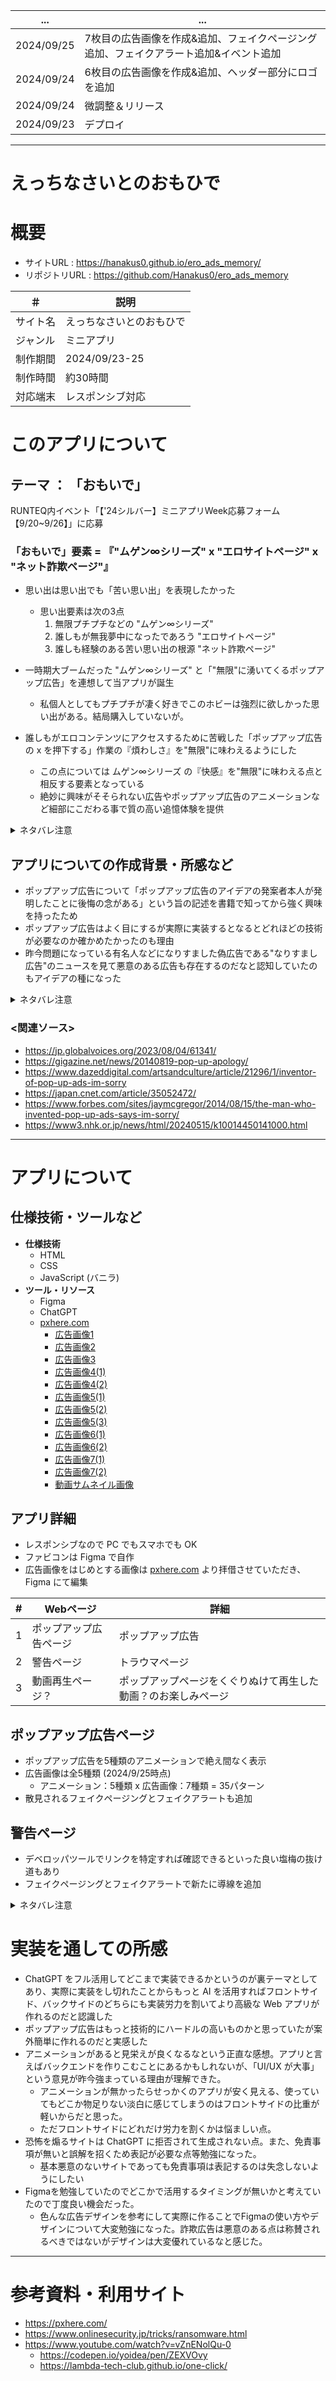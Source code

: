 | ... | ... |
| ---- | ---- |
| 2024/09/25 | 7枚目の広告画像を作成&追加、フェイクページング追加、フェイクアラート追加&イベント追加 |
| 2024/09/24 | 6枚目の広告画像を作成&追加、ヘッダー部分にロゴを追加 |
| 2024/09/24 | 微調整＆リリース |
| 2024/09/23 | デプロイ |

---
# えっちなさいとのおもひで

# 概要
- サイトURL : https://hanakus0.github.io/ero_ads_memory/
- リポジトリURL : https://github.com/Hanakus0/ero_ads_memory

| ＃ | 説明 |
| ---- | ---- |
| サイト名 | えっちなさいとのおもひで |
| ジャンル | ミニアプリ |
| 制作期間 | 2024/09/23-25|
| 制作時間 |  約30時間 |
| 対応端末 | レスポンシブ対応 |

# このアプリについて
## テーマ ： 「おもいで」
RUNTEQ内イベント「【'24シルバー】ミニアプリWeek応募フォーム【9/20~9/26】」に応募

### 「おもいで」要素 = 『"ムゲン∞シリーズ" x "エロサイトページ" x "ネット詐欺ページ"』
- 思い出は思い出でも「苦い思い出」を表現したかった
  - 思い出要素は次の3点
    1. 無限プチプチなどの "ムゲン∞シリーズ"
    2. 誰しもが無我夢中になったであろう "エロサイトページ"
    3. 誰しも経験のある苦い思い出の根源 "ネット詐欺ページ"

- 一時期大ブームだった "ムゲン∞シリーズ" と「"無限"に湧いてくるポップアップ広告」を連想して当アプリが誕生
  - 私個人としてもプチプチが凄く好きでこのホビーは強烈に欲しかった思い出がある。結局購入していないが。
- 誰しもがエロコンテンツにアクセスするために苦戦した「ポップアップ広告の x を押下する」作業の『煩わしさ』を"無限"に味わえるようにした
  - この点については ムゲン∞シリーズ の『快感』を"無限"に味わえる点と相反する要素となっている
  - 絶妙に興味がそそられない広告やポップアップ広告のアニメーションなど細部にこだわる事で質の高い追憶体験を提供

<details>
<summary>ネタバレ注意</summary>
・ 苦い思い出の代表格ともいえるネット詐欺ページも実装</br>
・ 純粋無垢なクソガキを震え上がらせ地獄に叩き落とすようなデザインを組み込んでいる
</details>


## アプリについての作成背景・所感など
- ポップアップ広告について「ポップアップ広告のアイデアの発案者本人が発明したことに後悔の念がある」という旨の記述を書籍で知ってから強く興味を持ったため
- ポップアップ広告はよく目にするが実際に実装するとなるとどれほどの技術が必要なのか確かめたかったのも理由
- 昨今問題になっている有名人などになりすました偽広告である"なりすまし広告"のニュースを見て悪意のある広告も存在するのだなと認知していたのもアイデアの種になった
<details>
<summary>ネタバレ注意</summary>
・当初はネット詐欺ページは実装予定になかったが、悪意のあるWebページというのを作ってみたくなり実装に含めた
<br>
・結果として当アプリのオチになったので良かった
</details>

### <関連ソース>
- https://jp.globalvoices.org/2023/08/04/61341/
- https://gigazine.net/news/20140819-pop-up-apology/
- https://www.dazeddigital.com/artsandculture/article/21296/1/inventor-of-pop-up-ads-im-sorry
- https://japan.cnet.com/article/35052472/
- https://www.forbes.com/sites/jaymcgregor/2014/08/15/the-man-who-invented-pop-up-ads-says-im-sorry/
- https://www3.nhk.or.jp/news/html/20240515/k10014450141000.html

---

# アプリについて
## 仕様技術・ツールなど
- **仕様技術**
  - HTML
  - CSS
  - JavaScript (バニラ)
- **ツール・リソース**
  - Figma
  - ChatGPT
  - [pxhere.com](https://pxhere.com/)
    - [広告画像1](https://pxhere.com/ja/photo/1437789)
    - [広告画像2](https://pxhere.com/ja/photo/1438109)
    - [広告画像3](https://pxhere.com/ja/photo/1437879)
    - [広告画像4(1)](https://pxhere.com/ja/photo/611041)
    - [広告画像4(2)](https://pxhere.com/ja/photo/1159337)
    - [広告画像5(1)](https://pxhere.com/ja/photo/1640118)
    - [広告画像5(2)](https://pxhere.com/ja/photo/1679886)
    - [広告画像5(3)](https://pxhere.com/ja/photo/839604)
    - [広告画像6(1)](https://pxhere.com/ja/photo/1358862)
    - [広告画像6(2)](https://pxhere.com/ja/photo/616076)
    - [広告画像7(1)](https://pxhere.com/ja/photo/1057204)
    - [広告画像7(2)](https://pxhere.com/ja/photo/759)
    - [動画サムネイル画像](https://pxhere.com/ja/photo/876519)

## アプリ詳細
- レスポンシブなので PC でもスマホでも OK
- ファビコンは Figma で自作
- 広告画像をはじめとする画像は [pxhere.com](https://pxhere.com/) より拝借させていただき、Figma にて編集

| # | Webページ | 詳細 |
| ---- | ---- | ---- |
| 1 | ポップアップ広告ページ | ポップアップ広告 |
| 2 | 警告ページ | トラウマページ |
| 3 | 動画再生ページ？ | ポップアップページをくぐりぬけて再生した動画？のお楽しみページ |

## ポップアップ広告ページ
- ポップアップ広告を5種類のアニメーションで絶え間なく表示
- 広告画像は全5種類 (2024/9/25時点)
  - アニメーション：5種類 x 広告画像：7種類 = 35パターン
- 散見されるフェイクページングとフェイクアラートも追加

## 警告ページ
- デベロッパツールでリンクを特定すれば確認できるといった良い塩梅の抜け道もあり
- フェイクページングとフェイクアラートで新たに導線を追加
<details>
<summary>ネタバレ注意</summary>
・ 免責事項を表記
<br>
・ カウントダウンとそれに追随したイベントを実装
<br>
・ デザインも黒を基調とした不安を煽るページに仕上げた
</details>

# 実装を通しての所感
- ChatGPT をフル活用してどこまで実装できるかというのが裏テーマとしてあり、実際に実装をし切れたことからもっと AI を活用すればフロントサイド、バックサイドのどちらにも実装労力を割いてより高級な Web アプリが作れるのだと認識した
- ポップアップ広告はもっと技術的にハードルの高いものかと思っていたが案外簡単に作れるのだと実感した
- アニメーションがあると見栄えが良くなるなという正直な感想。アプリと言えばバックエンドを作りこむことにあるかもしれないが、「UI/UX が大事」という意見が昨今強まっている理由が理解できた。
  - アニメーションが無かったらせっかくのアプリが安く見える、使っていてもどこか物足りない淡白に感じてしまうのはフロントサイドの比重が軽いからだと思った。
  - ただフロントサイドにどれだけ労力を割くかは悩ましい点。
- 恐怖を煽るサイトは ChatGPT に拒否されて生成されない点。また、免責事項が無いと誤解を招くため表記が必要な点等勉強になった。
  - 基本悪意のないサイトであっても免責事項は表記するのは失念しないようにしたい
- Figmaを勉強していたのでどこかで活用するタイミングが無いかと考えていたので丁度良い機会だった。
  - 色んな広告デザインを参考にして実際に作ることでFigmaの使い方やデザインについて大変勉強になった。詐欺広告は悪意のある点は称賛されるべきではないがデザインは大変優れているなと感じた。

---

# 参考資料・利用サイト
- https://pxhere.com/
- https://www.onlinesecurity.jp/tricks/ransomware.html
- https://www.youtube.com/watch?v=vZnENolQu-0
  - https://codepen.io/yoidea/pen/ZEXVOvy
  - https://lambda-tech-club.github.io/one-click/
